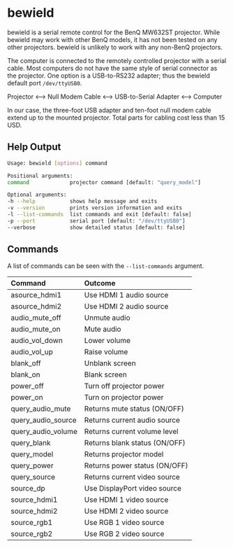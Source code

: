 bewield
=======

bewield is a serial remote control for the BenQ MW632ST projector.
While bewield may work with other BenQ models, it has not been tested
on any other projectors.  bewield is unlikely to work with any
non-BenQ projectors.

The computer is connected to the remotely controlled projector with a
serial cable.  Most computers do not have the same style of serial
connector as the projector.  One option is a USB-to-RS232 adapter;
thus the bewield default port `/dev/ttyUSB0`.

Projector <--> Null Modem Cable <--> USB-to-Serial Adapter <--> Computer

In our case, the three-foot USB adapter and ten-foot null modem cable
extend up to the mounted projector.  Total parts for cabling cost less
than 15 USD.


Help Output
-----------

```bash
Usage: bewield [options] command

Positional arguments:
command             projector command [default: "query_model"]

Optional arguments:
-h --help           shows help message and exits
-v --version        prints version information and exits
-l --list-commands  list commands and exit [default: false]
-p --port           serial port [default: "/dev/ttyUSB0"]
--verbose           show detailed status [default: false]
```


Commands
--------

A list of commands can be seen with the `--list-commands` argument.

| Command            | Outcome                       |
| :------------------| :---------------------------- |
| asource_hdmi1      | Use HDMI 1 audio source       |
| asource_hdmi2      | Use HDMI 2 audio source       |
| audio_mute_off     | Unmute audio                  |
| audio_mute_on      | Mute audio                    |
| audio_vol_down     | Lower volume                  |
| audio_vol_up       | Raise volume                  |
| blank_off          | Unblank screen                |
| blank_on           | Blank screen                  |
| power_off          | Turn off projector power      |
| power_on           | Turn on projector power       |
| query_audio_mute   | Returns mute status (ON/OFF)  |
| query_audio_source | Returns current audio source  |
| query_audio_volume | Returns current volume level  |
| query_blank        | Returns blank status (ON/OFF) |
| query_model        | Returns projector model       |
| query_power        | Returns power status (ON/OFF) |
| query_source       | Returns current video source  |
| source_dp          | Use DisplayPort video source  |
| source_hdmi1       | Use HDMI 1 video source       |
| source_hdmi2       | Use HDMI 2 video source       |
| source_rgb1        | Use RGB 1 video source        |
| source_rgb2        | Use RGB 2 video source        |
